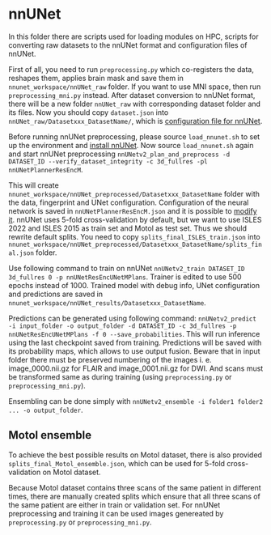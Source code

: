 # nnUNet
In this folder there are scripts used for loading modules on HPC, scripts for converting raw datasets to the nnUNet format and configuration files of nnUNet.

First of all, you need to run `preprocessing.py` which co-registers the data, reshapes them, applies brain mask and save them in `nnunet_workspace/nnUNet_raw` folder. If you want to use MNI space, then run `preprocessing_mni.py` instead. After dataset conversion to nnUNet format, there will be a new folder `nnUNet_raw` with corresponding dataset folder and its files. Now you should copy `dataset.json` into `nnUNet_raw/Datasetxxx_DatasetName/`, which is [configuration file for nnUNet](https://github.com/MIC-DKFZ/nnUNet/blob/master/documentation/dataset_format.md#datasetjson).

Before running nnUNet preprocessing, please source `load_nnunet.sh` to set up the environment and [install nnUNet](https://github.com/MIC-DKFZ/nnUNet/blob/master/documentation/installation_instructions.md). Now source `load_nnunet.sh` again and start nnUNet preprocessing `nnUNetv2_plan_and_preprocess -d DATASET_ID --verify_dataset_integrity -c 3d_fullres -pl nnUNetPlannerResEncM`.

This will create `nnunet_workspace/nnUNet_preprocessed/Datasetxxx_DatasetName` folder with the data, fingerprint and UNet configuration. Configuration of the neural network is saved in `nnUNetPlannerResEncM.json` and it is possible to [modify it](https://github.com/MIC-DKFZ/nnUNet/blob/master/documentation/explanation_plans_files.md). nnUNet uses 5-fold cross-validation by default, but we want to use ISLES 2022 and ISLES 2015 as train set and Motol as test set. Thus we should rewrite default splits. You need to copy `splits_final_ISLES_train.json` into `nnunet_workspace/nnUNet_preprocessed/Datasetxxx_DatasetName/splits_final.json` folder.


Use following command to train on nnUNet `nnUNetv2_train DATASET_ID 3d_fullres 0 -p nnUNetResEncUNetMPlans`. Trainer is edited to use 500 epochs instead of 1000. Trained model with debug info, UNet configuration and predictions are saved in `nnunet_workspace/nnUNet_results/Datasetxxx_DatasetName`.

Predictions can be generated using following command: `nnUNetv2_predict -i input_folder -o output_folder -d DATASET_ID -c 3d_fullres -p nnUNetResEncUNetMPlans -f 0 --save_probabilities`. This will run inference using the last checkpoint saved from training. Predictions will be saved with its probability maps, which allows to use output fusion. Beware that in input folder there must be preserved numbering of the images i. e. image_0000.nii.gz for FLAIR and image_0001.nii.gz for DWI. And scans must be transformed same as during training (using `preprocessing.py` or `preprocessing_mni.py`).

Ensembling can be done simply with `nnUNetv2_ensemble -i folder1 folder2 ... -o output_folder`.

## Motol ensemble
To achieve the best possible results on Motol dataset, there is also provided `splits_final_Motol_ensemble.json`, which can be used for 5-fold cross-validation on Motol dataset.

Because Motol dataset contains three scans of the same patient in different times, there are manually created splits which ensure that all three scans of the same patient are either in train or validation set. For nnUNet preprocessing and training it can be used images genereated by `preprocessing.py` or `preprocessing_mni.py`.
